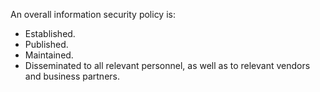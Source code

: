 An overall information security policy is:

- Established.
- Published.
- Maintained.
- Disseminated to all relevant personnel, as well as to relevant vendors and business partners.
